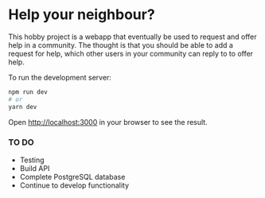 # Help your neighbour?

This hobby project is a webapp that eventually be used to request and offer help in a community. The thought is that you should be able to add a request for help, which other users in your community can reply to to offer help. 




To run the development server:

```bash
npm run dev
# or
yarn dev
```

Open [http://localhost:3000](http://localhost:3000) in your browser to see the result.

### TO DO
* Testing
* Build API
* Complete PostgreSQL database
* Continue to develop functionality